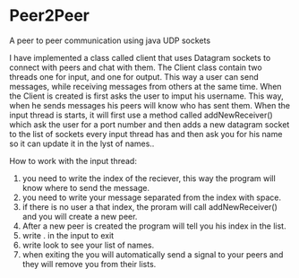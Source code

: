 # Peer2Peer
A peer to peer communication using java UDP sockets

I have implemented a class called client that uses Datagram sockets to connect with peers and chat with them.
The Client class contain two threads one for input, and one for output. This way a user can send messages, while receiving messages from others at the same time.
When the Client is created is first asks the user to imput his username. This way, when he sends messages his peers will know who has sent them. 
When the input thread is starts, it will first use a method called addNewReceiver() which ask the user for a port number and then adds a new datagram socket to the list of sockets every input thread has and then ask you for his name so it can update it in the lyst of names..

How to work with the input thread:
1. you need to write the index of the reciever, this way the program will know where to send the message.
2. you need to write your message separated from the index with space.
3. if there is no user a that index, the proram will call addNewReceiver() and you will create a new peer. 
4. After a new peer is created the program will tell you his index in the list. 
4. write . in the input to exit
5. write look to see your list of names.
6. when exiting the you will automatically send a signal to your peers and they will remove you from their lists.
